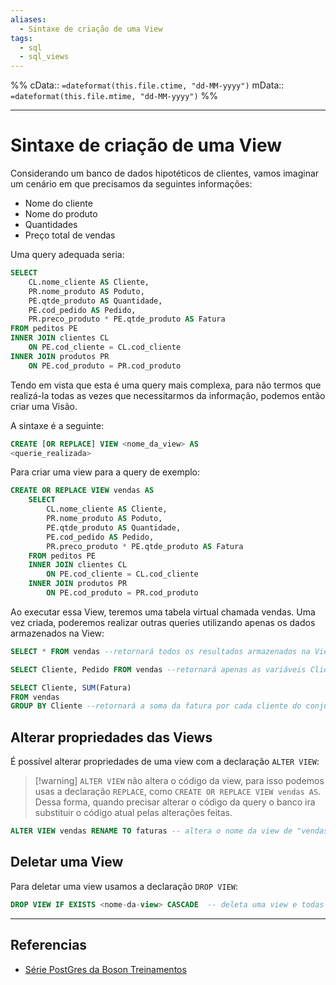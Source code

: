 ```yaml
---
aliases:
  - Sintaxe de criação de uma View
tags:
  - sql
  - sql_views
---
```

%%
cData:: `=dateformat(this.file.ctime, "dd-MM-yyyy")`
mData:: `=dateformat(this.file.mtime, "dd-MM-yyyy")`
%%

___
# Sintaxe de criação de uma View

Considerando um banco de dados hipotéticos de clientes, vamos imaginar um cenário em que precisamos da seguintes informações:
- Nome do cliente
- Nome do produto
- Quantidades
- Preço total de vendas

Uma query adequada seria:

```sql
SELECT 
	CL.nome_cliente AS Cliente,
	PR.nome_produto AS Poduto,
	PE.qtde_produto AS Quantidade,
	PE.cod_pedido AS Pedido,
	PR.preco_produto * PE.qtde_produto AS Fatura
FROM peditos PE
INNER JOIN clientes CL
	ON PE.cod_cliente = CL.cod_cliente
INNER JOIN produtos PR
	ON PE.cod_produto = PR.cod_produto
```

Tendo em vista que esta é uma query mais complexa, para não termos que realizá-la todas as vezes que necessitarmos da informação, podemos então criar uma Visão.

A sintaxe é a seguinte:

```sql
CREATE [OR REPLACE] VIEW <nome_da_view> AS
<querie_realizada>
```

Para criar uma view para a query de exemplo:

```sql
CREATE OR REPLACE VIEW vendas AS
	SELECT 
		CL.nome_cliente AS Cliente,
		PR.nome_produto AS Poduto,
		PE.qtde_produto AS Quantidade,
		PE.cod_pedido AS Pedido,
		PR.preco_produto * PE.qtde_produto AS Fatura
	FROM peditos PE
	INNER JOIN clientes CL
		ON PE.cod_cliente = CL.cod_cliente
	INNER JOIN produtos PR
		ON PE.cod_produto = PR.cod_produto
```

Ao executar essa View, teremos uma tabela virtual chamada vendas. Uma vez criada, poderemos realizar outras queries utilizando apenas os dados armazenados na View:


```sql
SELECT * FROM vendas --retornará todos os resultados armazenados na View
```

```sql
SELECT Cliente, Pedido FROM vendas --retornará apenas as variáveis Cliente e Pedido armazenados na View
```

```sql
SELECT Cliente, SUM(Fatura) 
FROM vendas 
GROUP BY Cliente --retornará a soma da fatura por cada cliente do conjunto de dados armazenados na View
```

## Alterar propriedades das Views

É possível alterar propriedades de uma view com a declaração `ALTER VIEW`:

>[!warning] `ALTER VIEW` não altera o código da view, para isso podemos usas a declaração `REPLACE`, como `CREATE OR REPLACE VIEW vendas AS`. Dessa forma, quando precisar alterar o código da query o banco ira substituir o código atual pelas alterações feitas. 


```sql
ALTER VIEW vendas RENAME TO faturas -- altera o nome da view de "vendas" para "faturas"
```

## Deletar uma View

Para deletar uma view usamos a declaração `DROP VIEW`:

```sql
DROP VIEW IF EXISTS <nome-da-view> CASCADE  -- deleta uma view e todas as views relacionadas a ela, se 
```


---
## Referencias
- [Série PostGres da Boson Treinamentos](https://www.youtube.com/watch?v=dfGltH1GcXM&list=PLucm8g_ezqNoAkYKXN_zWupyH6hQCAwxY&index=25)